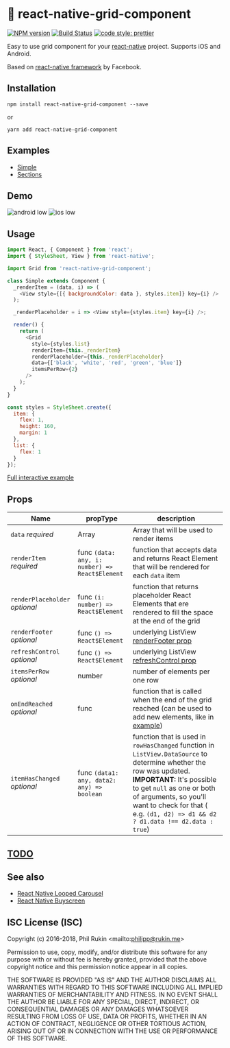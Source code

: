 # :black_square_button: react-native-grid-component

[![NPM version](http://img.shields.io/npm/v/react-native-grid-component.svg?style=flat)](https://www.npmjs.com/package/react-native-grid-component)
[![Build Status](https://travis-ci.org/phil-r/react-native-grid-component.svg)](https://travis-ci.org/phil-r/react-native-grid-component)
[![code style: prettier](https://img.shields.io/badge/code_style-prettier-ff69b4.svg)](https://github.com/prettier/prettier)

Easy to use grid component for your [react-native](https://github.com/facebook/react-native/) project. Supports iOS and Android.

Based on [react-native framework](https://github.com/facebook/react-native/) by Facebook.

## Installation

```
npm install react-native-grid-component --save
```

or

```
yarn add react-native-grid-component
```

## Examples

* [Simple](https://snack.expo.io/@phil/react-native-grid-component-example)
* [Sections](https://snack.expo.io/@phil/grid-with-sections-example)

## Demo

![android low](https://cloud.githubusercontent.com/assets/577316/18456263/d6b977e2-794f-11e6-878f-5737355111ac.gif) ![ios low](https://cloud.githubusercontent.com/assets/577316/18456262/d6b7a39a-794f-11e6-8587-06757dc42e14.gif)

## Usage

```js
import React, { Component } from 'react';
import { StyleSheet, View } from 'react-native';

import Grid from 'react-native-grid-component';

class Simple extends Component {
  _renderItem = (data, i) => (
    <View style={[{ backgroundColor: data }, styles.item]} key={i} />
  );

  _renderPlaceholder = i => <View style={styles.item} key={i} />;

  render() {
    return (
      <Grid
        style={styles.list}
        renderItem={this._renderItem}
        renderPlaceholder={this._renderPlaceholder}
        data={['black', 'white', 'red', 'green', 'blue']}
        itemsPerRow={2}
      />
    );
  }
}

const styles = StyleSheet.create({
  item: {
    flex: 1,
    height: 160,
    margin: 1
  },
  list: {
    flex: 1
  }
});
```

[Full interactive example](https://snack.expo.io/@phil/react-native-grid-component-example)

## Props

| Name                           | propType                                       | description                                                                                                                                                                                                                                                                               |
| ------------------------------ | ---------------------------------------------- | ----------------------------------------------------------------------------------------------------------------------------------------------------------------------------------------------------------------------------------------------------------------------------------------- |
| `data` _required_              | Array                                          | Array that will be used to render items                                                                                                                                                                                                                                                   |
| `renderItem` _required_        | func `(data: any, i: number) => React$Element` | function that accepts data and returns React Element that will be rendered for each `data` item                                                                                                                                                                                           |
| `renderPlaceholder` _optional_ | func `(i: number) => React$Element`            | function that returns placeholder React Elements that ere rendered to fill the space at the end of the grid                                                                                                                                                                               |
| `renderFooter` _optional_      | func `() => React$Element`                     | underlying ListView [renderFooter prop](https://facebook.github.io/react-native/docs/listview.html#renderfooter)                                                                                                                                                                          |
| `refreshControl` _optional_    | func `() => React$Element`                     | underlying ListView [refreshControl prop](https://facebook.github.io/react-native/docs/refreshcontrol.html)                                                                                                                                                                               |
| `itemsPerRow` _optional_       | number                                         | number of elements per one row                                                                                                                                                                                                                                                            |
| `onEndReached` _optional_      | func                                           | function that is called when the end of the grid reached (can be used to add new elements, like in [example](Examples/Simple))                                                                                                                                                            |
| `itemHasChanged` _optional_    | func `(data1: any, data2: any) => boolean`     | function that is used in `rowHasChanged` function in `ListView.DataSource` to determine whether the row was updated. **IMPORTANT:** It's possible to get `null` as one or both of arguments, so you'll want to check for that ( e.g. `(d1, d2) => d1 && d2 ? d1.data !== d2.data : true`) |

## [TODO](https://github.com/phil-r/react-native-grid-component/projects/1)

## See also

* [React Native Looped Carousel](https://github.com/appintheair/react-native-looped-carousel)
* [React Native Buyscreen](https://github.com/appintheair/react-native-buyscreen)

## ISC License (ISC)

Copyright (c) 2016-2018, Phil Rukin <mailto:<philipp@rukin.me>>

Permission to use, copy, modify, and/or distribute this software for any purpose with or without fee is hereby granted, provided that the above copyright notice and this permission notice appear in all copies.

THE SOFTWARE IS PROVIDED "AS IS" AND THE AUTHOR DISCLAIMS ALL WARRANTIES WITH REGARD TO THIS SOFTWARE INCLUDING ALL IMPLIED WARRANTIES OF MERCHANTABILITY AND FITNESS. IN NO EVENT SHALL THE AUTHOR BE LIABLE FOR ANY SPECIAL, DIRECT, INDIRECT, OR CONSEQUENTIAL DAMAGES OR ANY DAMAGES WHATSOEVER RESULTING FROM LOSS OF USE, DATA OR PROFITS, WHETHER IN AN ACTION OF CONTRACT, NEGLIGENCE OR OTHER TORTIOUS ACTION, ARISING OUT OF OR IN CONNECTION WITH THE USE OR PERFORMANCE OF THIS SOFTWARE.
